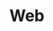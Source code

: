 ---
title: Web
weight: 10
description: "Plonge dans la programmation web avec HTML et CSS, transforme ta créativité en sites captivants. 🌐🎨✨"
showcase: ./resources/showcase.webp
---